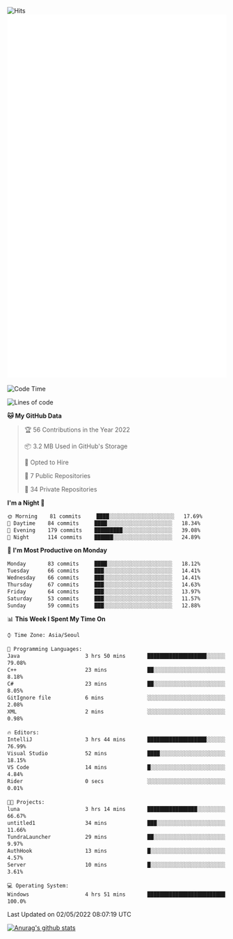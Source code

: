 ![Hits](https://hits.seeyoufarm.com/api/count/incr/badge.svg?url=https%3A%2F%2Fgithub.com%2Fkokose1234&count_bg=%2379C83D&title_bg=%23555555&icon=apple.svg&icon_color=%23E7E7E7&title=hits&edge_flat=false)
<br/>
![Metrics](https://github.com/kokose1234/kokose1234/blob/main/github-metrics.svg)

<!--START_SECTION:waka-->
![Code Time](http://img.shields.io/badge/Code%20Time-630%20hrs%2041%20mins-blue)

![Lines of code](https://img.shields.io/badge/From%20Hello%20World%20I%27ve%20Written-2%20Million%20lines%20of%20code-blue)

**🐱 My GitHub Data** 

> 🏆 56 Contributions in the Year 2022
 > 
> 📦 3.2 MB Used in GitHub's Storage 
 > 
> 💼 Opted to Hire
 > 
> 📜 7 Public Repositories 
 > 
> 🔑 34 Private Repositories  
 > 
**I'm a Night 🦉** 

```text
🌞 Morning    81 commits     ████░░░░░░░░░░░░░░░░░░░░░   17.69% 
🌆 Daytime    84 commits     ████░░░░░░░░░░░░░░░░░░░░░   18.34% 
🌃 Evening    179 commits    █████████░░░░░░░░░░░░░░░░   39.08% 
🌙 Night      114 commits    ██████░░░░░░░░░░░░░░░░░░░   24.89%

```
📅 **I'm Most Productive on Monday** 

```text
Monday       83 commits     ████░░░░░░░░░░░░░░░░░░░░░   18.12% 
Tuesday      66 commits     ███░░░░░░░░░░░░░░░░░░░░░░   14.41% 
Wednesday    66 commits     ███░░░░░░░░░░░░░░░░░░░░░░   14.41% 
Thursday     67 commits     ███░░░░░░░░░░░░░░░░░░░░░░   14.63% 
Friday       64 commits     ███░░░░░░░░░░░░░░░░░░░░░░   13.97% 
Saturday     53 commits     ███░░░░░░░░░░░░░░░░░░░░░░   11.57% 
Sunday       59 commits     ███░░░░░░░░░░░░░░░░░░░░░░   12.88%

```


📊 **This Week I Spent My Time On** 

```text
⌚︎ Time Zone: Asia/Seoul

💬 Programming Languages: 
Java                     3 hrs 50 mins       ███████████████████░░░░░░   79.08% 
C++                      23 mins             ██░░░░░░░░░░░░░░░░░░░░░░░   8.18% 
C#                       23 mins             ██░░░░░░░░░░░░░░░░░░░░░░░   8.05% 
GitIgnore file           6 mins              ░░░░░░░░░░░░░░░░░░░░░░░░░   2.08% 
XML                      2 mins              ░░░░░░░░░░░░░░░░░░░░░░░░░   0.98%

🔥 Editors: 
IntelliJ                 3 hrs 44 mins       ███████████████████░░░░░░   76.99% 
Visual Studio            52 mins             ████░░░░░░░░░░░░░░░░░░░░░   18.15% 
VS Code                  14 mins             █░░░░░░░░░░░░░░░░░░░░░░░░   4.84% 
Rider                    0 secs              ░░░░░░░░░░░░░░░░░░░░░░░░░   0.01%

🐱‍💻 Projects: 
luna                     3 hrs 14 mins       ████████████████░░░░░░░░░   66.67% 
untitled1                34 mins             ███░░░░░░░░░░░░░░░░░░░░░░   11.66% 
TundraLauncher           29 mins             ██░░░░░░░░░░░░░░░░░░░░░░░   9.97% 
AuthHook                 13 mins             █░░░░░░░░░░░░░░░░░░░░░░░░   4.57% 
Server                   10 mins             █░░░░░░░░░░░░░░░░░░░░░░░░   3.61%

💻 Operating System: 
Windows                  4 hrs 51 mins       █████████████████████████   100.0%

```


 Last Updated on 02/05/2022 08:07:19 UTC
<!--END_SECTION:waka-->

[![Anurag's github stats](https://github-readme-stats.vercel.app/api?username=kokose1234&theme=dracula)](https://github.com/anuraghazra/github-readme-stats)



	
